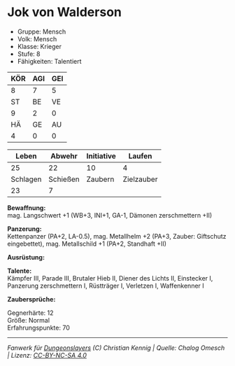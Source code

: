 # Jok von Walderson  
- Gruppe: Mensch  
- Volk: Mensch  
- Klasse: Krieger  
- Stufe: 8  
- Fähigkeiten: Talentiert  


| KÖR | AGI | GEI |  
| --- | --- | --- |  
| 8   | 7   | 5   |
| ST  | BE  | VE  |  
| 9   | 2   | 0   |
| HÄ  | GE  | AU  |  
| 4   | 0   | 0   |


| Leben    | Abwehr   | Initiative | Laufen     |
| -------- | -------- | ---------- | ---------- |
| 25       | 22       | 10         | 4          |
| Schlagen | Schießen | Zaubern    | Zielzauber |
| 23       | 7        |            |            |

**Bewaffnung:**  
mag. Langschwert +1 (WB+3, INI+1, GA-1, Dämonen zerschmettern +II)

**Panzerung:**  
Kettenpanzer (PA+2, LA-0.5), mag. Metallhelm +2 (PA+3, Zauber: Giftschutz eingebettet), mag. Metallschild +1 (PA+2, Standhaft +II)

**Ausrüstung:**  


**Talente:**  
Kämpfer III, Parade III, Brutaler Hieb II, Diener des Lichts II, Einstecker I, Panzerung zerschmettern I, Rüstträger I, Verletzen I, Waffenkenner I

**Zaubersprüche:**  


Gegnerhärte: 12  
Größe: Normal  
Erfahrungspunkte: 70  



___
*Fanwerk für [Dungeonslayers](https://www.dungeonslayers.net/) (C) Christian Kennig | Quelle: Chalog Omesch | Lizenz: [CC-BY-NC-SA 4.0](https://creativecommons.org/licenses/by-nc-sa/4.0/deed.de)*